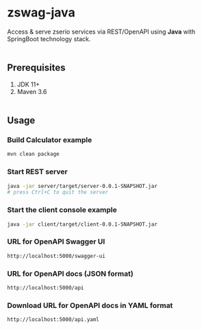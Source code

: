 # zswag-java
Access & serve zserio services via REST/OpenAPI using **Java** with SpringBoot technology stack.
<br><br>

## Prerequisites
   1. JDK 11+
   2. Maven 3.6
<br><br>

## Usage

### Build Calculator example
```bash
mvn clean package
```

### Start REST server
```bash
java -jar server/target/server-0.0.1-SNAPSHOT.jar
# press Ctrl+C to quit the server
```

### Start the client console example
```bash
java -jar client/target/client-0.0.1-SNAPSHOT.jar
```

### URL for OpenAPI Swagger UI
```bash
http://localhost:5000/swagger-ui
```

### URL for OpenAPI docs (JSON format)
```bash
http://localhost:5000/api
```

### Download URL for OpenAPI docs in YAML format
```bash
http://localhost:5000/api.yaml
```
